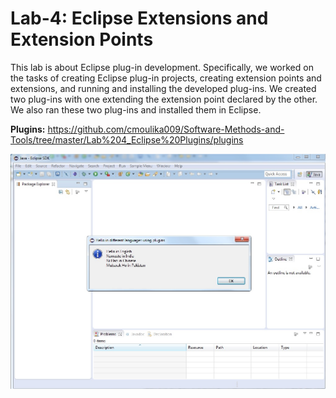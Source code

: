 <h1>Lab-4: Eclipse Extensions and Extension Points</h1>

This lab is about Eclipse plug-in development. Specifically, we worked on the tasks of creating Eclipse plug-in projects, creating 
extension points and extensions, and running and installing the developed plug-ins. We created two plug-ins with one extending 
the extension point declared by the other. We also ran these two plug-ins and installed them in Eclipse.

<b>Plugins:</b> https://github.com/cmoulika009/Software-Methods-and-Tools/tree/master/Lab%204_Eclipse%20Plugins/plugins


<img src="https://github.com/cmoulika009/Software-Methods-and-Tools/blob/master/Lab%204_Eclipse%20Plugins/Output.jpg">
